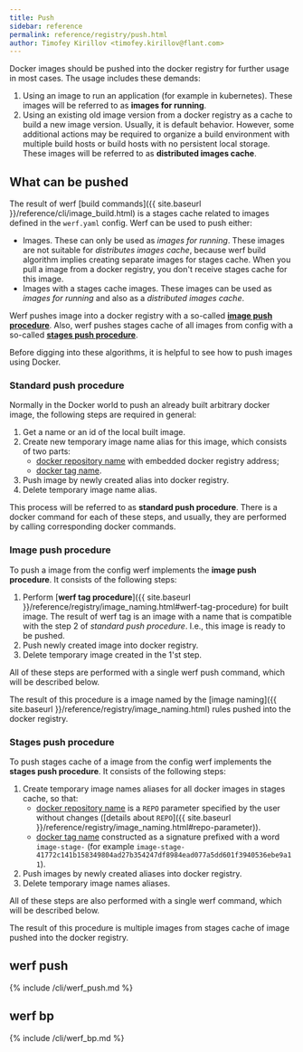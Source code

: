 ```yaml
---
title: Push
sidebar: reference
permalink: reference/registry/push.html
author: Timofey Kirillov <timofey.kirillov@flant.com>
---
```


Docker images should be pushed into the docker registry for further usage in most cases. The usage includes these demands:

1. Using an image to run an application (for example in kubernetes). These images will be referred to as **images for running**.
2. Using an existing old image version from a docker registry as a cache to build a new image version. Usually, it is default behavior. However, some additional actions may be required to organize a build environment with multiple build hosts or build hosts with no persistent local storage. These images will be referred to as **distributed images cache**.

## What can be pushed

The result of werf [build commands]({{ site.baseurl }}/reference/cli/image_build.html) is a stages cache related to images defined in the `werf.yaml` config. Werf can be used to push either:

* Images. These can only be used as _images for running_. These images are not suitable for _distributes images cache_, because werf build algorithm implies creating separate images for stages cache. When you pull a image from a docker registry, you don't receive stages cache for this image.
* Images with a stages cache images. These images can be used as _images for running_ and also as a _distributed images cache_.

Werf pushes image into a docker registry with a so-called [**image push procedure**](#image-push-procedure). Also, werf pushes stages cache of all images from config with a so-called [**stages push procedure**](#stages-push-procedure).

Before digging into these algorithms, it is helpful to see how to push images using Docker.

### Standard push procedure

Normally in the Docker world to push an already built arbitrary docker image, the following steps are required in general:

 1. Get a name or an id of the local built image.
 2. Create new temporary image name alias for this image, which consists of two parts:
     - [docker repository name](https://docs.docker.com/glossary/?term=repository) with embedded docker registry address;
     - [docker tag name](https://docs.docker.com/glossary/?term=tag).
 3. Push image by newly created alias into docker registry.
 4. Delete temporary image name alias.

This process will be referred to as **standard push procedure**. There is a docker command for each of these steps, and usually, they are performed by calling corresponding docker commands.

### Image push procedure

To push a image from the config werf implements the **image push procedure**. It consists of the following steps:

1. Perform [**werf tag procedure**]({{ site.baseurl }}/reference/registry/image_naming.html#werf-tag-procedure) for built image. The result of werf tag is an image with a name that is compatible with the step 2 of _standard push procedure_. I.e., this image is ready to be pushed.
2. Push newly created image into docker registry.
3. Delete temporary image created in the 1'st step.

All of these steps are performed with a single werf push command, which will be described below.

The result of this procedure is a image named by the [image naming]({{ site.baseurl }}/reference/registry/image_naming.html) rules pushed into the docker registry.

### Stages push procedure

To push stages cache of a image from the config werf implements the **stages push procedure**. It consists of the following steps:

 1. Create temporary image names aliases for all docker images in stages cache, so that:
     - [docker repository name](https://docs.docker.com/glossary/?term=repository) is a `REPO` parameter specified by the user without changes ([details about `REPO`]({{ site.baseurl }}/reference/registry/image_naming.html#repo-parameter)).
     - [docker tag name](https://docs.docker.com/glossary/?term=tag) constructed as a signature prefixed with a word `image-stage-` (for example `image-stage-41772c141b158349804ad27b354247df8984ead077a5dd601f3940536ebe9a11`).
 2. Push images by newly created aliases into docker registry.
 3. Delete temporary image names aliases.

All of these steps are also performed with a single werf command, which will be described below.

The result of this procedure is multiple images from stages cache of image pushed into the docker registry.

## werf push

{% include /cli/werf_push.md %}

## werf bp

{% include /cli/werf_bp.md %}
